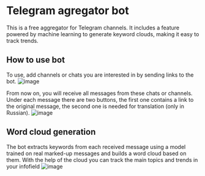 # Telegram agregator bot

This is a free aggregator for Telegram channels. It includes a feature powered by machine learning to generate keyword clouds, making it easy to track trends.
## How to use bot
To use, add channels or chats you are interested in by sending links to the bot.
![image](https://github.com/user-attachments/assets/db1871dd-56d9-43dd-bc97-faa8b9732f0a)

From now on, you will receive all messages from these chats or channels. Under each message there are two buttons, the first one contains a link to the original message, the second one is needed for translation (only in Russian).
![image](https://github.com/user-attachments/assets/6460482c-f458-4733-8023-16c3d0d2ce2a)
## Word cloud generation
The bot extracts keywords from each received message using a model trained on real marked-up messages and builds a word cloud based on them. With the help of the cloud you can track the main topics and trends in your infofield
![image](https://github.com/user-attachments/assets/46f1afd4-0f49-4954-98e9-25939f2ecd07)
